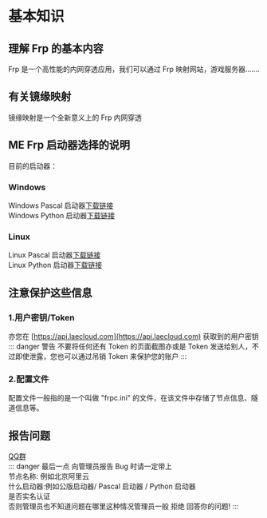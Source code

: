 # 基本知识
## 理解 Frp 的基本内容
Frp 是一个高性能的内网穿透应用，我们可以通过 Frp 映射网站，游戏服务器.......
## 有关镜缘映射
镜缘映射是一个全新意义上的 Frp 内网穿透
## ME Frp 启动器选择的说明

目前的启动器：</br>
### Windows
Windows Pascal 启动器[下载链接](http://cdn.114514.space/Download/Files/MirrorEdge/Mirror_Edge_Frp_Pascal_Win.7z)</br>
Windows Python 启动器[下载链接](http://cdn.114514.space/Download/Files/MirrorEdge/Mirror_Edge_Frp_Python_Win.zip)
### Linux
Linux Pascal 启动器[下载链接](http://cdn.114514.space/Download/Files/MirrorEdge/Mirror_Edge_Frp_Pascal_Lin.7z)</br>
Linux Python 启动器[下载链接](http://cdn.114514.space/Download/Files/MirrorEdge/Mirror_Edge_Frp_Python_Lin.tar.gz)
## 注意保护这些信息
### 1.用户密钥/Token
亦您在 [https://api.laecloud.com](https://api.laecloud.com) 获取到的用户密钥
::: danger 警告
不要将任何还有 Token 的页面截图亦或是 Token 发送给别人，不过即使泄露，您也可以通过吊销 Token 来保护您的账户
:::
### 2.配置文件
配置文件一般指的是一个叫做 "frpc.ini" 的文件，在该文件中存储了节点信息、隧道信息等。
## 报告问题
[QQ群](https://qm.qq.com/cgi-bin/qm/qr?k=5P6R7Ua2m-kL0ZHdqJdk8ko9_JnzWHhn&authKey=CBs1P+euvOr4aAgdBYM3fBgxtfTvWYKXB7r1TOMfM1OVybBdG0zfmYqVTw9I6ETR&noverify=0)
</br>
::: danger 最后一点
向管理员报告 Bug 时请一定带上</br>
节点名称: 例如北京阿里云</br>
什么启动器:例如公版启动器/ Pascal 启动器 / Python 启动器</br>
是否实名认证</br>
否则管理员也不知道问题在哪里这种情况管理员一般 拒绝 回答你的问题! 
:::
